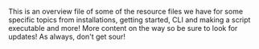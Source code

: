 This is an overview file of some of the resource files we have for some specific topics from installations, getting started, CLI and making a script executable and more! More content on the way so be sure to look for updates! As always, don't get sour!
